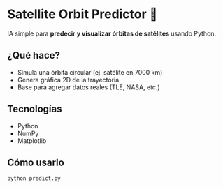 # Satellite Orbit Predictor 🚀

IA simple para **predecir y visualizar órbitas de satélites** usando Python.

## ¿Qué hace?
- Simula una órbita circular (ej. satélite en 7000 km)
- Genera gráfica 2D de la trayectoria
- Base para agregar datos reales (TLE, NASA, etc.)

## Tecnologías
- Python
- NumPy
- Matplotlib

## Cómo usarlo
```bash
python predict.py
